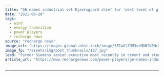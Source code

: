 ```yaml
---
title: "GE names industrial vet Kjaersgaard chief for 'next level of global growth' in offshore wind"
date: "2021-06-28"
tags: 
  - wind
  - energy transition
  - power players
  - recharge news
source: "recharge news"
image_url: "https://images-global.nhst.tech/image/SFIwVlZNM3orMDBIV0NrZUN0ZXhEU0pYWTFjUjVhcTVMU1k0MFRiWFpJUT0=/nhst/binary/28615acba80a71356df861ef8e3ac7a0"
image_fp: "/assets/img/post_thumbnails/167.jpg"
lead: "Former Siemens senior executive most recently in cement and steel sectors replacing retiring Jon Lavelle as OEM organised for sector's expected boom market"
article_url: "https://www.rechargenews.com/power-players/ge-names-industrial-vet-kjaersgaard-chief-for-next-level-of-global-growth-in-offshore-wind/2-1-1032029"
---
```


---

